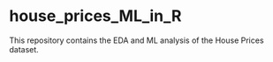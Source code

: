 # house_prices_ML_in_R
This repository contains the EDA and ML analysis of the House Prices dataset.

